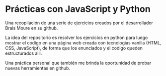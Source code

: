 # Prácticas con JavaScript y Python

Una recopilación de una serie de ejercicios creados por el desarrollador Brais Moure en su github.

La idea del repositorio es resolver los ejercicios en python para luego mostrar el codigo en una
página web creada con tecnologias vanilla (HTML, CSS, JavaScript), de forma que los enunciados y
el codigo queden estructurados alli.

Una práctica personal que también me brinda la oportunidad de probar nuevas herramientas en github.
